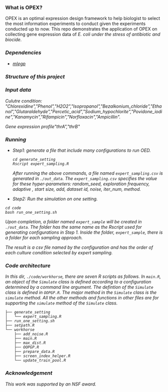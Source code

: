 ### What is OPEX?

OPEX is an optimal expression design framework to help biologist to select the most information experiments to conduct given the experiments conducted up to now. This repo demonstrates the application of OPEX on collecting gene expression data of <em>E. coli<em> under the stress of antibiotic and biocide.

### Dependencies
* [mlegp](https://cran.r-project.org/web/packages/mlegp/index.html)

### Structure of this project

### Input data
Culutre condition: "Chlorexidine","Phenol","H2O2","Isopropanol","Bezalkonium_chloride","Ethanol","Glutaraldehyde","Percetic_acid","Sodium_hypochlorite","Povidone_iodine","Kanamycin","Rifampicin","Norfloxacin","Ampicillin".

Gene expression profile"thrA","thrB"
### Running
* Step1: generate a file that include many configurations to run OED.
  ```
  cd generate_setting
  Rscript expert_sampling.R
  ```
  After running the above commands, a file named ```expert_sampling.csv``` is generated in ```./out_data```. The ```expert_sampling.csv``` specifies the value for these hyper-parameters: random_seed, exploration frequency, adaptive , start size, add, dataset id, noise, iter_num, method. 

* Step2: Run the simulation on one setting.
```
cd code
bash run_one_setting.sh
```

Upon completion, a folder named ```expert_sample``` will be created in ```./out_data```. The folder has the same name as the Rscript used for generating configurations in Step 1. Inside the folder, ```expert_sample```, there is a folder for each sampling approach.

The result is a csv file named by the configuration and has the order of each culture condition selected by expert sampling.

### Code architecture
In this dir, ```./code/workhorse```, there are seven R scripts as follows. In ```main.R```, an object of the ```Simulate``` class is defined according to a configuration determined by a command line argument. The defintion of the ```Simulate``` class is defined in ```OOPGP.R```. The major method in the ```Simulate``` class is the ```simulate``` method. All the other methods and functions in other files are for supporting the ```simulate``` method of the ```Simulate``` class.

```
├── generate_setting
│   └── expert_sampling.R
├── run_one_setting.sh
├── setpath.R
└── workhorse
    ├── add_noise.R
    ├── main.R
    ├── max_dist.R
    ├── OOPGP.R
    ├── prepare_data.R
    ├── screen_index_helper.R
    └── update_train_pool.R

```


### Acknowledgement
This work was supported by an NSF award.
